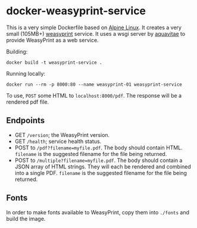 # docker-weasyprint-service

This is a very simple Dockerfile based on [Alpine Linux](https://www.alpinelinux.org). It creates a very small (105MB+) [weasyprint](https://github.com/Kozea/WeasyPrint) service.  It uses a wsgi server by [aquavitae](https://github.com/aquavitae/docker-weasyprint) to provide WeasyPrint as a web service.

Building:

    docker build -t weasyprint-service .

Running locally:

    docker run --rm -p 8000:80 --name weasyprint-01 weasyprint-service

To use, `POST` some HTML to `localhost:8000/pdf`.  The response will be a rendered pdf file.

## Endpoints

- GET `/version`; the WeasyPrint version.
- GET `/health`; service health status.
- POST to `/pdf?filename=myfile.pdf`. The body should contain HTML. `filename` is the suggested filename for the file being returned.
- POST to `/multiple?filename=myfile.pdf`. The body should contain a JSON array of HTML strings. They will each be rendered and combined into a single PDF. `filename` is the suggested filename for the file being returned.

## Fonts

In order to make fonts available to WeasyPrint, copy them into `./fonts` and build the image.
